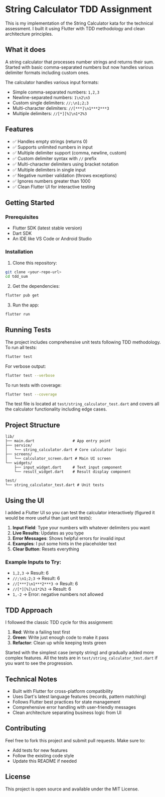 # String Calculator TDD Assignment

This is my implementation of the String Calculator kata for the technical assessment. I built it using Flutter with TDD methodology and clean architecture principles.

## What it does

A string calculator that processes number strings and returns their sum. Started with basic comma-separated numbers but now handles various delimiter formats including custom ones.

The calculator handles various input formats:

- Simple comma-separated numbers: `1,2,3`
- Newline-separated numbers: `1\n2\n3`
- Custom single delimiters: `//;\n1;2;3`
- Multi-character delimiters: `//[***]\n1***2***3`
- Multiple delimiters: `//[*][%]\n1*2%3`

## Features

- ✅ Handles empty strings (returns 0)
- ✅ Supports unlimited numbers in input
- ✅ Multiple delimiter support (comma, newline, custom)
- ✅ Custom delimiter syntax with `//` prefix
- ✅ Multi-character delimiters using bracket notation
- ✅ Multiple delimiters in single input
- ✅ Negative number validation (throws exceptions)
- ✅ Ignores numbers greater than 1000
- ✅ Clean Flutter UI for interactive testing

## Getting Started

### Prerequisites

- Flutter SDK (latest stable version)
- Dart SDK
- An IDE like VS Code or Android Studio

### Installation

1. Clone this repository:

```bash
git clone <your-repo-url>
cd tdd_sum
```

2. Get the dependencies:

```bash
flutter pub get
```

3. Run the app:

```bash
flutter run
```

## Running Tests

The project includes comprehensive unit tests following TDD methodology. To run all tests:

```bash
flutter test
```

For verbose output:

```bash
flutter test --verbose
```

To run tests with coverage:

```bash
flutter test --coverage
```

The test file is located at `test/string_calculator_test.dart` and covers all the calculator functionality including edge cases.

## Project Structure

```
lib/
├── main.dart                 # App entry point
├── service/
│   └── string_calculator.dart # Core calculator logic
├── screens/
│   └── calculator_screen.dart # Main UI screen
└── widgets/
    ├── input_widget.dart     # Text input component
    └── result_widget.dart    # Result display component

test/
└── string_calculator_test.dart # Unit tests
```

## Using the UI

I added a Flutter UI so you can test the calculator interactively (figured it would be more useful than just unit tests):

1. **Input Field**: Type your numbers with whatever delimiters you want
2. **Live Results**: Updates as you type
3. **Error Messages**: Shows helpful errors for invalid input
4. **Examples**: I put some hints in the placeholder text
5. **Clear Button**: Resets everything

### Example Inputs to Try:

- `1,2,3` → Result: 6
- `//;\n1;2;3` → Result: 6
- `//[***]\n1***2***3` → Result: 6
- `//[*][%]\n1*2%3` → Result: 6
- `1,-2` → Error: negative numbers not allowed

## TDD Approach

I followed the classic TDD cycle for this assignment:

1. **Red**: Write a failing test first
2. **Green**: Write just enough code to make it pass
3. **Refactor**: Clean up while keeping tests green

Started with the simplest case (empty string) and gradually added more complex features. All the tests are in `test/string_calculator_test.dart` if you want to see the progression.

## Technical Notes

- Built with Flutter for cross-platform compatibility
- Uses Dart's latest language features (records, pattern matching)
- Follows Flutter best practices for state management
- Comprehensive error handling with user-friendly messages
- Clean architecture separating business logic from UI

## Contributing

Feel free to fork this project and submit pull requests. Make sure to:

- Add tests for new features
- Follow the existing code style
- Update this README if needed

## License

This project is open source and available under the MIT License.
